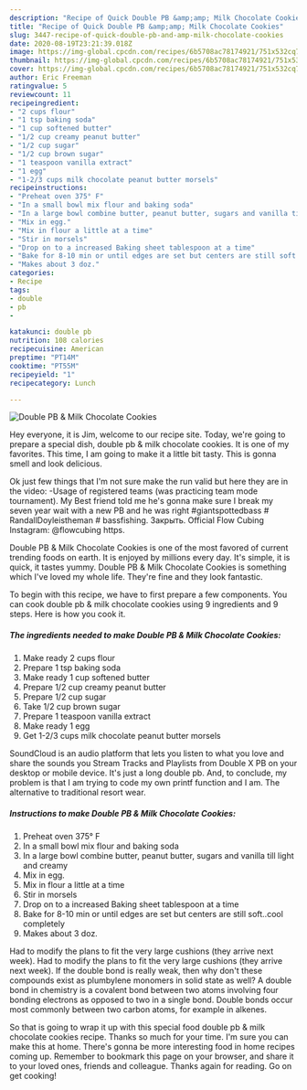 ```yaml
---
description: "Recipe of Quick Double PB &amp;amp; Milk Chocolate Cookies"
title: "Recipe of Quick Double PB &amp;amp; Milk Chocolate Cookies"
slug: 3447-recipe-of-quick-double-pb-and-amp-milk-chocolate-cookies
date: 2020-08-19T23:21:39.018Z
image: https://img-global.cpcdn.com/recipes/6b5708ac78174921/751x532cq70/double-pb-milk-chocolate-cookies-recipe-main-photo.jpg
thumbnail: https://img-global.cpcdn.com/recipes/6b5708ac78174921/751x532cq70/double-pb-milk-chocolate-cookies-recipe-main-photo.jpg
cover: https://img-global.cpcdn.com/recipes/6b5708ac78174921/751x532cq70/double-pb-milk-chocolate-cookies-recipe-main-photo.jpg
author: Eric Freeman
ratingvalue: 5
reviewcount: 11
recipeingredient:
- "2 cups flour"
- "1 tsp baking soda"
- "1 cup softened butter"
- "1/2 cup creamy peanut butter"
- "1/2 cup sugar"
- "1/2 cup brown sugar"
- "1 teaspoon vanilla extract"
- "1 egg"
- "1-2/3 cups milk chocolate peanut butter morsels"
recipeinstructions:
- "Preheat oven 375° F"
- "In a small bowl mix flour and baking soda"
- "In a large bowl combine butter, peanut butter, sugars and vanilla till light and creamy"
- "Mix in egg."
- "Mix in flour a little at a time"
- "Stir in morsels"
- "Drop on to a increased Baking sheet tablespoon at a time"
- "Bake for 8-10 min or until edges are set but centers are still soft..cool completely"
- "Makes about 3 doz."
categories:
- Recipe
tags:
- double
- pb
- 

katakunci: double pb  
nutrition: 108 calories
recipecuisine: American
preptime: "PT14M"
cooktime: "PT55M"
recipeyield: "1"
recipecategory: Lunch

---
```



![Double PB &amp; Milk Chocolate Cookies](https://img-global.cpcdn.com/recipes/6b5708ac78174921/751x532cq70/double-pb-milk-chocolate-cookies-recipe-main-photo.jpg)

Hey everyone, it is Jim, welcome to our recipe site. Today, we're going to prepare a special dish, double pb &amp; milk chocolate cookies. It is one of my favorites. This time, I am going to make it a little bit tasty. This is gonna smell and look delicious.

Ok just few things that I&#39;m not sure make the run valid but here they are in the video: -Usage of registered teams (was practicing team mode tournament). My Best friend told me he&#39;s gonna make sure I break my seven year wait with a new PB and he was right #giantspottedbass # RandallDoyleistheman # bassfishing. Закрыть. Official Flow Cubing Instagram: @flowcubing https.

Double PB &amp; Milk Chocolate Cookies is one of the most favored of current trending foods on earth. It is enjoyed by millions every day. It's simple, it is quick, it tastes yummy. Double PB &amp; Milk Chocolate Cookies is something which I've loved my whole life. They're fine and they look fantastic.


To begin with this recipe, we have to first prepare a few components. You can cook double pb &amp; milk chocolate cookies using 9 ingredients and 9 steps. Here is how you cook it.

<!--inarticleads1-->

##### The ingredients needed to make Double PB &amp; Milk Chocolate Cookies:

1. Make ready 2 cups flour
1. Prepare 1 tsp baking soda
1. Make ready 1 cup softened butter
1. Prepare 1/2 cup creamy peanut butter
1. Prepare 1/2 cup sugar
1. Take 1/2 cup brown sugar
1. Prepare 1 teaspoon vanilla extract
1. Make ready 1 egg
1. Get 1-2/3 cups milk chocolate peanut butter morsels


SoundCloud is an audio platform that lets you listen to what you love and share the sounds you Stream Tracks and Playlists from Double X PB on your desktop or mobile device. It&#39;s just a long double pb. And, to conclude, my problem is that I am trying to code my own printf function and I am. The alternative to traditional resort wear. 

<!--inarticleads2-->

##### Instructions to make Double PB &amp; Milk Chocolate Cookies:

1. Preheat oven 375° F
1. In a small bowl mix flour and baking soda
1. In a large bowl combine butter, peanut butter, sugars and vanilla till light and creamy
1. Mix in egg.
1. Mix in flour a little at a time
1. Stir in morsels
1. Drop on to a increased Baking sheet tablespoon at a time
1. Bake for 8-10 min or until edges are set but centers are still soft..cool completely
1. Makes about 3 doz.


Had to modify the plans to fit the very large cushions (they arrive next week). Had to modify the plans to fit the very large cushions (they arrive next week). If the double bond is really weak, then why don&#39;t these compounds exist as plumbylene monomers in solid state as well? A double bond in chemistry is a covalent bond between two atoms involving four bonding electrons as opposed to two in a single bond. Double bonds occur most commonly between two carbon atoms, for example in alkenes. 

So that is going to wrap it up with this special food double pb &amp; milk chocolate cookies recipe. Thanks so much for your time. I'm sure you can make this at home. There's gonna be more interesting food in home recipes coming up. Remember to bookmark this page on your browser, and share it to your loved ones, friends and colleague. Thanks again for reading. Go on get cooking!
